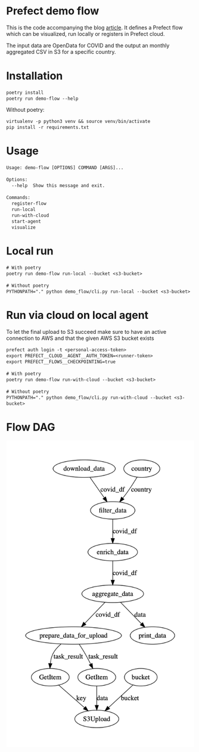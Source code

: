 # Prefect demo flow

This is the code accompanying the blog [article](https://makeitnew.io/prefect-a-modern-python-native-data-workflow-engine-7ece02ceb396). It defines a Prefect flow which can be visualized, run locally or registers in Prefect cloud.

The input data are OpenData for COVID and the output an monthly aggregated CSV in S3 for a specific country.

# Installation

```
poetry install
poetry run demo-flow --help
```

Without poetry:
```
virtualenv -p python3 venv && source venv/bin/activate
pip install -r requirements.txt
```

# Usage

```
Usage: demo-flow [OPTIONS] COMMAND [ARGS]...

Options:
  --help  Show this message and exit.

Commands:
  register-flow
  run-local
  run-with-cloud
  start-agent
  visualize
```

# Local run

```
# With poetry
poetry run demo-flow run-local --bucket <s3-bucket>

# Without poetry
PYTHONPATH="." python demo_flow/cli.py run-local --bucket <s3-bucket>
```

# Run via cloud on local agent

To let the final upload to S3 succeed make sure to have an active connection to AWS
and that the given AWS S3 bucket exists

```
prefect auth login -t <personal-access-token>
export PREFECT__CLOUD__AGENT__AUTH_TOKEN=<runner-token>
export PREFECT__FLOWS__CHECKPOINTING=true

# With poetry
poetry run demo-flow run-with-cloud --bucket <s3-bucket>

# Without poetry
PYTHONPATH="." python demo_flow/cli.py run-with-cloud --bucket <s3-bucket>
```

# Flow DAG

![Flow DAG](flow_dag.png)
